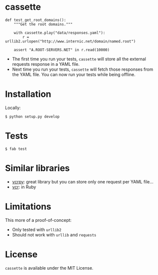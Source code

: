 cassette
========

    def test_get_root_domains():
        """Get the root domains."""
  
        with cassette.play("data/responses.yaml"):
            r = urllib2.urlopen("http://www.internic.net/domain/named.root")
  
        assert "A.ROOT-SERVERS.NET" in r.read(10000)

* The first time you run your tests, `cassette` will store all the external
  requests response in a YAML file.
* Next time you run your tests, `cassette` will fetch those responses from the
  YAML file. You can now run your tests while being offline.

Installation
============

Locally:

    $ python setup.py develop

Tests
=====

    $ fab test

Similar libraries
=================

* [vcrpy](https://github.com/kevin1024/vcrpy): great library but you can store
  only one request per YAML file...
* [vcr](https://github.com/myronmarston/vcr): in Ruby

Limitations
===========

This more of a proof-of-concept:

* Only tested with `urllib2`
* Should not work with `urllib` and `requests`

License
=======

`cassette` is available under the MIT License.

